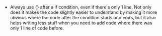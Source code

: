 


* Always use {} after a if condition, even if there's only 1 line. Not only does it makes
the code slightly easier to understand by making it more obvious where the code after the condition
starts and ends, but it also helps writing less stuff when you need to add code where there was
only 1 line of code before.
